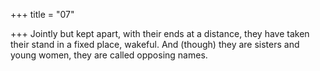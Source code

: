 +++
title = "07"

+++
Jointly but kept apart, with their ends at a distance, they have taken their  stand in a fixed place, wakeful.
And (though) they are sisters and young women, they are called
opposing names.